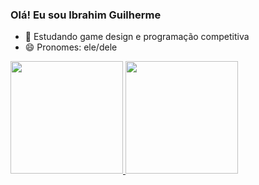 ### Olá! Eu sou Ibrahim Guilherme

- 🌱 Estudando game design e programação competitiva
- 😄 Pronomes: ele/dele

<div>
     <a href="https://github.com/GuilhermeIbrahim">
     <img height="180em" src="https://github-readme-stats.vercel.app/api?username=GuilhermeIbrahim&show_icons=true&theme=dracula&include_all_commits=true&count_private=true"/>
     <img height="180em" src="https://github-readme-stats.vercel.app/api/top-langs/?username=GuilhermeIbrahim&layout=compact&langs_count=16&theme=dracula"/>
</div>

<i class="devicon-android-plain-wordmark"></i>         
<i class="devicon-androidstudio-plain-wordmark"></i>         
<i class="devicon-cplusplus-line-wordmark"></i>         
<i class="devicon-csharp-line-wordmark"></i>         
<i class="devicon-kotlin-plain-wordmark"></i>         
<i class="devicon-linux-plain"></i>       
<i class="devicon-python-plain-wordmark"></i>
<i class="devicon-unity-original-wordmark"></i>         
<i class="devicon-bash-plain"></i>
<i class="devicon-gentoo-plain-wordmark"></i>
          
   

